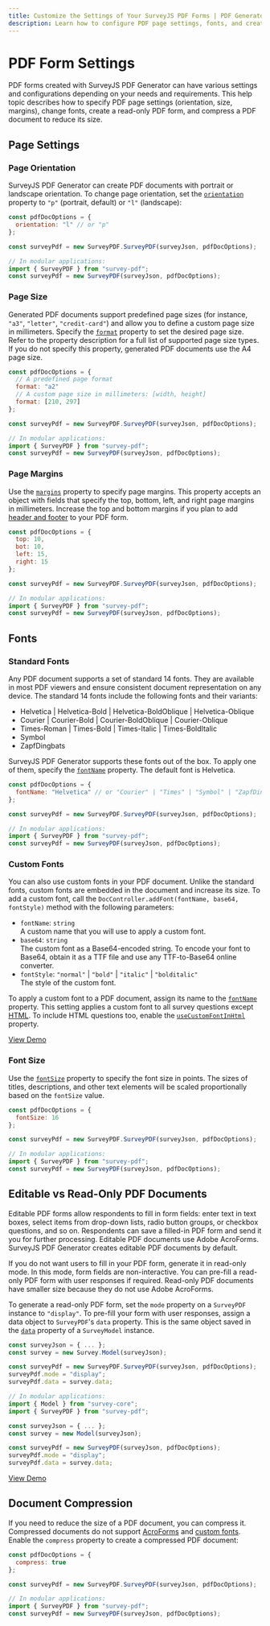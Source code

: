 ```yaml
---
title: Customize the Settings of Your SurveyJS PDF Forms | PDF Generator Library
description: Learn how to configure PDF page settings, fonts, and create both editable and read-only PDF forms using SurveyJS PDF Generator. Explore options for page orientation, size, margins, standard and custom fonts, font size, and document compression to tailor your PDF forms to your specific needs.
---
```


# PDF Form Settings

PDF forms created with SurveyJS PDF Generator can have various settings and configurations depending on your needs and requirements. This help topic describes how to specify PDF page settings (orientation, size, margins), change fonts, create a read-only PDF form, and compress a PDF document to reduce its size.

## Page Settings

### Page Orientation

SurveyJS PDF Generator can create PDF documents with portrait or landscape orientation. To change page orientation, set the [`orientation`](https://surveyjs.io/pdf-generator/documentation/api-reference/idocoptions#orientation) property to `"p"` (portrait, default) or `"l"` (landscape):

```js
const pdfDocOptions = {
  orientation: "l" // or "p"
};

const surveyPdf = new SurveyPDF.SurveyPDF(surveyJson, pdfDocOptions);

// In modular applications:
import { SurveyPDF } from "survey-pdf";
const surveyPdf = new SurveyPDF(surveyJson, pdfDocOptions);
```

### Page Size

Generated PDF documents support predefined page sizes (for instance, `"a3"`, `"letter"`, `"credit-card"`) and allow you to define a custom page size in millimeters. Specify the [`format`](https://surveyjs.io/pdf-generator/documentation/api-reference/idocoptions#format) property to set the desired page size. Refer to the property description for a full list of supported page size types. If you do not specify this property, generated PDF documents use the A4 page size.

```js
const pdfDocOptions = {
  // A predefined page format
  format: "a2"
  // A custom page size in millimeters: [width, height]
  format: [210, 297]
};

const surveyPdf = new SurveyPDF.SurveyPDF(surveyJson, pdfDocOptions);

// In modular applications:
import { SurveyPDF } from "survey-pdf";
const surveyPdf = new SurveyPDF(surveyJson, pdfDocOptions);
```

### Page Margins

Use the [`margins`](https://surveyjs.io/pdf-generator/documentation/api-reference/idocoptions#margins) property to specify page margins. This property accepts an object with fields that specify the top, bottom, left, and right page margins in millimeters. Increase the top and bottom margins if you plan to add [header and footer](/pdf-generator/documentation/add-header-and-footer-to-pdf-form) to your PDF form.

```js
const pdfDocOptions = {
  top: 10,
  bot: 10,
  left: 15,
  right: 15
};

const surveyPdf = new SurveyPDF.SurveyPDF(surveyJson, pdfDocOptions);

// In modular applications:
import { SurveyPDF } from "survey-pdf";
const surveyPdf = new SurveyPDF(surveyJson, pdfDocOptions);
```

## Fonts

### Standard Fonts

Any PDF document supports a set of standard 14 fonts. They are available in most PDF viewers and ensure consistent document representation on any device. The standard 14 fonts include the following fonts and their variants:

- Helvetica | Helvetica-Bold | Helvetica-BoldOblique | Helvetica-Oblique
- Courier | Courier-Bold | Courier-BoldOblique | Courier-Oblique
- Times-Roman | Times-Bold | Times-Italic | Times-BoldItalic
- Symbol
- ZapfDingbats

SurveyJS PDF Generator supports these fonts out of the box. To apply one of them, specify the [`fontName`](https://surveyjs.io/pdf-generator/documentation/api-reference/idocoptions#fontName) property. The default font is Helvetica.

```js
const pdfDocOptions = {
  fontName: "Helvetica" // or "Courier" | "Times" | "Symbol" | "ZapfDingbats"
};

const surveyPdf = new SurveyPDF.SurveyPDF(surveyJson, pdfDocOptions);

// In modular applications:
import { SurveyPDF } from "survey-pdf";
const surveyPdf = new SurveyPDF(surveyJson, pdfDocOptions);
```

### Custom Fonts

You can also use custom fonts in your PDF document. Unlike the standard fonts, custom fonts are embedded in the document and increase its size. To add a custom font, call the `DocController.addFont(fontName, base64, fontStyle)` method with the following parameters:

- `fontName`: `string`\
A custom name that you will use to apply a custom font.
- `base64`: `string`\
The custom font as a Base64-encoded string. To encode your font to Base64, obtain it as a TTF file and use any TTF-to-Base64 online converter.
- `fontStyle`: `"normal"` | `"bold"` | `"italic"` | `"bolditalic"`\
The style of the custom font.

To apply a custom font to a PDF document, assign its name to the [`fontName`](https://surveyjs.io/pdf-generator/documentation/api-reference/idocoptions#fontName) property. This setting applies a custom font to all survey questions except [HTML](https://surveyjs.io/form-library/examples/questiontype-html/). To include HTML questions too, enable the [`useCustomFontInHtml`](https://surveyjs.io/pdf-generator/documentation/api-reference/idocoptions#useCustomFontInHtml) property.

[View Demo](https://surveyjs.io/pdf-generator/examples/change-font-in-pdf-form/ (linkStyle))

### Font Size

Use the [`fontSize`](https://surveyjs.io/pdf-generator/documentation/api-reference/idocoptions#fontSize) property to specify the font size in points. The sizes of titles, descriptions, and other text elements will be scaled proportionally based on the `fontSize` value.

```js
const pdfDocOptions = {
  fontSize: 16
};

const surveyPdf = new SurveyPDF.SurveyPDF(surveyJson, pdfDocOptions);

// In modular applications:
import { SurveyPDF } from "survey-pdf";
const surveyPdf = new SurveyPDF(surveyJson, pdfDocOptions);
```

## Editable vs Read-Only PDF Documents

Editable PDF forms allow respondents to fill in form fields: enter text in text boxes, select items from drop-down lists, radio button groups, or checkbox questions, and so on. Respondents can save a filled-in PDF form and send it you for further processing. Editable PDF documents use Adobe AcroForms. SurveyJS PDF Generator creates editable PDF documents by default.

If you do not want users to fill in your PDF form, generate it in read-only mode. In this mode, form fields are non-interactive. You can pre-fill a read-only PDF form with user responses if required. Read-only PDF documents have smaller size because they do not use Adobe AcroForms.

To generate a read-only PDF form, set the `mode` property on a `SurveyPDF` instance to `"display"`. To pre-fill your form with user responses, assign a data object to `SurveyPDF`'s `data` property. This is the same object saved in the [`data`](https://surveyjs.io/form-library/documentation/api-reference/survey-data-model#data) property of a `SurveyModel` instance.

```js
const surveyJson = { ... };
const survey = new Survey.Model(surveyJson);

const surveyPdf = new SurveyPDF.SurveyPDF(surveyJson, pdfDocOptions);
surveyPdf.mode = "display";
surveyPdf.data = survey.data;

// In modular applications:
import { Model } from "survey-core";
import { SurveyPDF } from "survey-pdf";

const surveyJson = { ... };
const survey = new Model(surveyJson);

const surveyPdf = new SurveyPDF(surveyJson, pdfDocOptions);
surveyPdf.mode = "display";
surveyPdf.data = survey.data;
```

[View Demo](/pdf-generator/examples/how-to-create-read-only-pdf-form/ (linkStyle))

## Document Compression

If you need to reduce the size of a PDF document, you can compress it. Compressed documents do not support [AcroForms](#editable-vs-read-only-pdf-documents) and [custom fonts](#custom-fonts). Enable the `compress` property to create a compressed PDF document:

```js
const pdfDocOptions = {
  compress: true
};

const surveyPdf = new SurveyPDF.SurveyPDF(surveyJson, pdfDocOptions);

// In modular applications:
import { SurveyPDF } from "survey-pdf";
const surveyPdf = new SurveyPDF(surveyJson, pdfDocOptions);
```